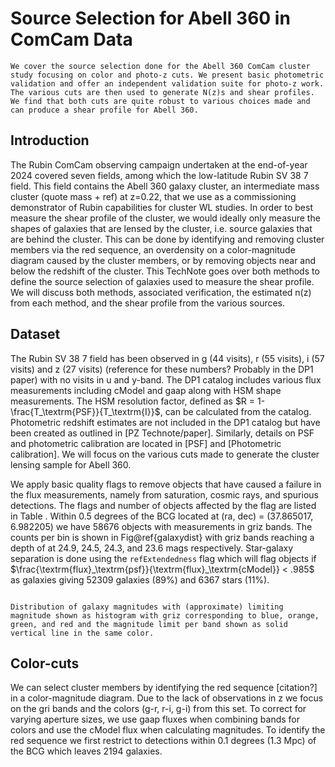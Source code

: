 # Source Selection for Abell 360 in ComCam Data

```{abstract}
We cover the source selection done for the Abell 360 ComCam cluster study focusing on color and photo-z cuts. We present basic photometric validation and offer an independent validation suite for photo-z work. The various cuts are then used to generate N(z)s and shear profiles. We find that both cuts are quite robust to various choices made and can produce a shear profile for Abell 360.
```


## Introduction 
The Rubin ComCam observing campaign undertaken at the end-of-year 2024 covered seven fields, among which the low-latitude Rubin SV 38 7 field. This field contains the Abell 360 galaxy cluster, an intermediate mass cluster (quote mass + ref) at z=0.22, that we use as a commissioning demonstrator of Rubin capabilities for cluster WL studies. 
In order to best measure the shear profile of the cluster, we would ideally only measure the shapes of galaxies that are lensed by the cluster, i.e. source galaxies that are behind the cluster. This can be done by identifying and removing cluster members via the red sequence, an overdensity on a color-magnitude diagram caused by the cluster members, or by removing objects near and below the redshift of the cluster. This TechNote goes over both methods to define the source selection of galaxies used to measure the shear profile. We will discuss both methods, associated verification, the estimated n(z) from each method, and the shear profile from the various sources.


## Dataset
The Rubin SV 38 7 field has been observed in g (44 visits), r (55 visits), i (57 visits) and z (27 visits) (reference for these numbers? Probably in the DP1 paper) with no visits in u and y-band.
The DP1 catalog includes various flux measurements including cModel and gaap along with HSM shape measurements.
The HSM resolution factor, defined as $R = 1-\frac{T_\textrm{PSF}}{T_\textrm{I}}$, can be calculated from the catalog.
Photometric redshift estimates are not included in the DP1 catalog but have been created as outlined in [PZ Technote/paper].
Similarly, details on PSF and photometric calibration are located in [PSF] and [Photometric calibration]. We will focus on the various cuts made to generate the cluster lensing sample for Abell 360. 


We apply basic quality flags to remove objects that have caused a failure in the flux measurements, namely from saturation, cosmic rays, and spurious detections.
The flags and number of objects affected by the flag are listed in Table .
Within 0.5 degrees of the BCG located at (ra, dec) = (37.865017, 6.982205) we have 58676 objects with measurements in griz bands.
The counts per bin is shown in Fig\@ref{galaxydist} with griz bands reaching a depth of at 24.9, 24.5, 24.3, and 23.6 mags respectively.
Star-galaxy separation is done using the `refExtendedness` flag which will flag objects if $\frac{\textrm{flux}_\textrm{psf}}{\textrm{flux}_\textrm{cModel}} < .985$ as galaxies giving 52309 galaxies (89%) and 6367 stars (11%).

```{figure} _static/galaxy_dist.png

Distribution of galaxy magnitudes with (approximate) limiting magnitude shown as histogram with griz corresponding to blue, orange, green, and red and the magnitude limit per band shown as solid vertical line in the same color.
```


## Color-cuts

We can select cluster members by identifying the red sequence [citation?] in a color-magnitude diagram. Due to the lack of observations in z we focus on the gri bands and the colors (g-r, r-i, g-i) from this set. To correct for varying aperture sizes, we use gaap fluxes when combining bands for colors and use the cModel flux when calculating magnitudes. To identify the red sequence we first restrict to detections within 0.1 degrees (1.3 Mpc) of the BCG which leaves 2194 galaxies. 
